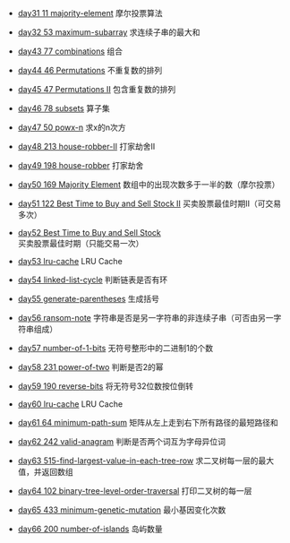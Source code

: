 - [day31 11 majority-element](https://leetcode.com/problems/majority-element/)
摩尔投票算法

- [day32 53 maximum-subarray](https://leetcode.com/problems/maximum-subarray/)
求连续子串的最大和

- [day43 77 combinations](https://leetcode.com/problems/combinations/)
组合

- [day44 46 Permutations](https://leetcode.com/problems/permutations/)
不重复数的排列

- [day45 47 Permutations II](https://leetcode.com/problems/permutations-ii/)
包含重复数的排列

- [day46 78 subsets](https://leetcode.com/problems/powx-n/)
算子集

- [day47 50 powx-n](https://leetcode.com/problems/powx-n/)
求x的n次方

- [day48 213 house-robber-II](https://leetcode.com/problems/house-robber-ii/)
打家劫舍II

- [day49 198 house-robber](https://leetcode.com/problems/house-robber/)
打家劫舍

- [day50 169 Majority Element](https://leetcode.com/problems/majority-element)
数组中的出现次数多于一半的数（摩尔投票）

- [day51 122 Best Time to Buy and Sell Stock II](https://leetcode.com/problems/best-time-to-buy-and-sell-stock-ii/)
买卖股票最佳时期II（可交易多次）

- [day52 Best Time to Buy and Sell Stock](https://leetcode.com/problems/best-time-to-buy-and-sell-stock)
买卖股票最佳时期（只能交易一次）

- [day53 lru-cache](https://leetcode.com/problems/lru-cache)
LRU Cache

- [day54 linked-list-cycle](https://leetcode.com/problems/linked-list-cycle/)
判断链表是否有环

- [day55 generate-parentheses](https://leetcode.com/problems/generate-parentheses)
生成括号

- [day56 ransom-note](https://leetcode.com/problems/ransom-note/)
字符串是否是另一字符串的非连续子串（可否由另一字符串组成）

- [day57 number-of-1-bits](https://leetcode.com/problems/number-of-1-bits)
无符号整形中的二进制1的个数

- [day58 231 power-of-two](https://leetcode.com/problems/power-of-two/)
判断是否2的幂

- [day59 190 reverse-bits](https://leetcode.com/problems/reverse-bits/)
将无符号32位数按位倒转

- [day60 lru-cache](https://leetcode.com/problems/lru-cache)
LRU Cache

- [day61 64 minimum-path-sum](https://leetcode.com/problems/minimum-path-sum/)
矩阵从左上走到右下所有路径的最短路径和

- [day62 242 valid-anagram](https://leetcode.com/problems/valid-anagram/)
判断是否两个词互为字母异位词

- [day63 515-find-largest-value-in-each-tree-row](https://leetcode.com/problems/find-largest-value-in-each-tree-row/)
求二叉树每一层的最大值，并返回数组

- [day64 102 binary-tree-level-order-traversal](https://leetcode.com/problems/binary-tree-level-order-traversal/)
打印二叉树的每一层

- [day65 433 minimum-genetic-mutation](https://leetcode.com/problems/minimum-genetic-mutation/)
最小基因变化次数

- [day66 200 number-of-islands](https://leetcode.com/problems/number-of-islands)
岛屿数量
